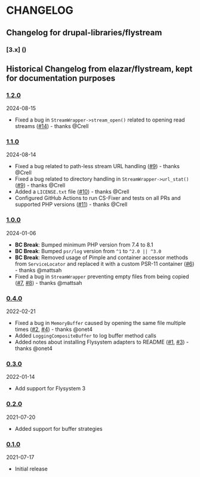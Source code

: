 # CHANGELOG

## Changelog for drupal-libraries/flystream

### [3.x] ()

## Historical Changelog from elazar/flystream, kept for documentation purposes

### [1.2.0](https://github.com/elazar/flystream/releases/tag/1.2.0)

2024-08-15

* Fixed a bug in `StreamWrapper->stream_open()` related to opening read streams ([#14](https://github.com/elazar/flystream/pull/14)) - thanks @Crell

### [1.1.0](https://github.com/elazar/flystream/releases/tag/1.1.0)

2024-08-14

* Fixed a bug related to path-less stream URL handling ([#9](https://github.com/elazar/flystream/pull/9)) - thanks @Crell
* Fixed a bug related to directory handling in `StreamWrapper->url_stat()` ([#9](https://github.com/elazar/flystream/pull/9)) - thanks @Crell
* Added a `LICENSE.txt` file ([#10](https://github.com/elazar/flystream/pull/10)) - thanks @Crell
* Configured GitHub Actions to run CS-Fixer and tests on all PRs and supported PHP versions ([#11](https://github.com/elazar/flystream/pull/11)) - thanks @Crell

### [1.0.0](https://github.com/elazar/flystream/releases/tag/1.0.0)

2024-01-06

* **BC Break**: Bumped minimum PHP version from 7.4 to 8.1
* **BC Break**: Bumped `psr/log` version from `^1` to `^2.0 || ^3.0`
* **BC Break**: Removed usage of Pimple and container accessor methods from `ServiceLocator` and replaced it with a custom PSR-11 container ([#6](https://github.com/elazar/flystream/issues/6)) - thanks @mattsah
* Fixed a bug in `StreamWrapper` preventing empty files from being copied ([#7](https://github.com/elazar/flystream/issues/7), [#8](https://github.com/elazar/flystream/pull/8)) - thanks @mattsah

### [0.4.0](https://github.com/elazar/flystream/releases/tag/0.4.0)

2022-02-21

* Fixed a bug in `MemoryBuffer` caused by opening the same file multiple times ([#2](https://github.com/elazar/flystream/issues/2), [#4](https://github.com/elazar/flystream/pull/4)) - thanks @onet4
* Added `LoggingCompositeBuffer` to log buffer method calls
* Added notes about installing Flysystem adapters to README ([#1](https://github.com/elazar/flystream/issues/1), [#3](https://github.com/elazar/flystream/pull/3)) - thanks @onet4

### [0.3.0](https://github.com/elazar/flystream/releases/tag/0.3.0)

2022-01-14

* Add support for Flysystem 3

### [0.2.0](https://github.com/elazar/flystream/releases/tag/0.2.0)

2021-07-20

* Added support for buffer strategies

### [0.1.0](https://github.com/elazar/flystream/releases/tag/0.1.0)

2021-07-17

* Initial release
